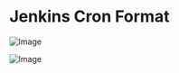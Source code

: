 # Jenkins Cron Format

![Image](https://github.com/user-attachments/assets/9e50e600-682f-43b7-82da-b2cc75725e4b)

![Image](https://github.com/user-attachments/assets/cc9c6fc9-3823-4117-953f-bb198b6018fd)
